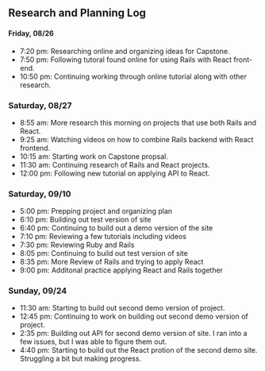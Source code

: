 ## Research and Planning Log
#### Friday, 08/26
* 7:20 pm: Researching online and organizing ideas for Capstone.
* 7:50 pm: Following tutoral found online for using Rails with React front-end.
* 10:50 pm: Continuing working through online tutorial along with other research.
### Saturday, 08/27
* 8:55 am: More research this morning on projects that use both Rails and React.
* 9:25 am: Watching videos on how to combine Rails backend with React frontend.
* 10:15 am: Starting work on Capstone propsal.
* 11:30 am: Continuing research of Rails and React projects.
* 12:00 pm: Following new tutorial on applying API to React.
### Saturday, 09/10
* 5:00 pm: Prepping project and organizing plan
* 6:10 pm: Building out test version of site
* 6:40 pm: Continuing to build out a demo version of the site
* 7:10 pm: Reviewing a few tutorials including videos
* 7:30 pm: Reviewing Ruby and Rails
* 8:05 pm: Continuing to build out test version of site
* 8:35 pm: More Review of Rails and trying to apply React
* 9:00 pm: Additonal practice applying React and Rails together
### Sunday, 09/24
* 11:30 am: Starting to build out second demo version of project.
* 12:45 pm: Continuing to work on building out second demo version of project.
* 2:35 pm: Building out API for second demo version of site. I ran into a few issues, but I  was able to figure them out.
* 4:40 pm: Starting to build out the React protion of the second demo site. Struggling a bit but making progress.